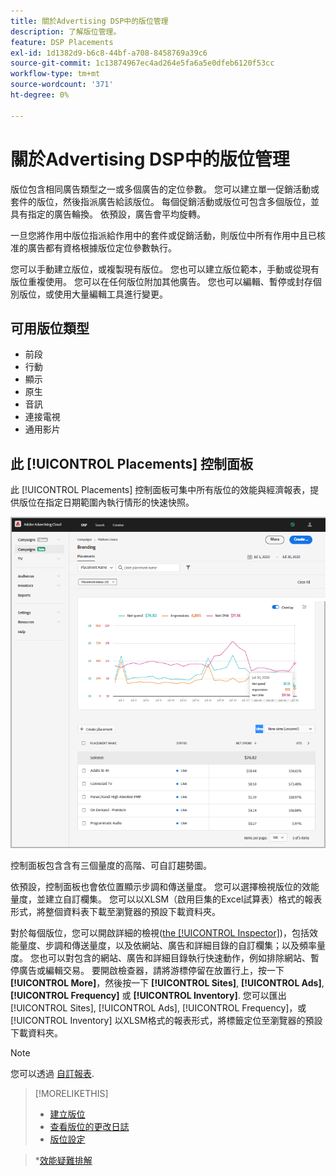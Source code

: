 ```yaml
---
title: 關於Advertising DSP中的版位管理
description: 了解版位管理。
feature: DSP Placements
exl-id: 1d1382d9-b6c8-44bf-a708-8458769a39c6
source-git-commit: 1c13874967ec4ad264e5fa6a5e0dfeb6120f53cc
workflow-type: tm+mt
source-wordcount: '371'
ht-degree: 0%

---
```


# 關於Advertising DSP中的版位管理

版位包含相同廣告類型之一或多個廣告的定位參數。 您可以建立單一促銷活動或套件的版位，然後指派廣告給該版位。 每個促銷活動或版位可包含多個版位，並具有指定的廣告輪換。 依預設，廣告會平均旋轉。

一旦您將作用中版位指派給作用中的套件或促銷活動，則版位中所有作用中且已核准的廣告都有資格根據版位定位參數執行。

您可以手動建立版位，或複製現有版位。 您也可以建立版位範本，手動或從現有版位重複使用。 您可以在任何版位附加其他廣告。 您也可以編輯、暫停或封存個別版位，或使用大量編輯工具進行變更。

## 可用版位類型

* 前段
* 行動
* 顯示
* 原生
* 音訊
* 連接電視
* 通用影片

## 此 [!UICONTROL Placements] 控制面板

此 [!UICONTROL Placements] 控制面板可集中所有版位的效能與經濟報表，提供版位在指定日期範圍內執行情形的快速快照。

![版位控制面板](/help/dsp/assets/placement-dashboard.png)

控制面板包含含有三個量度的高階、可自訂趨勢圖。

依預設，控制面板也會依位置顯示步調和傳送量度。 您可以選擇檢視版位的效能量度，並建立自訂欄集。 您可以以XLSM（啟用巨集的Excel試算表）格式的報表形式，將整個資料表下載至瀏覽器的預設下載資料夾。

對於每個版位，您可以開啟詳細的檢視([the [!UICONTROL Inspector]](/help/dsp/campaign-management/reports/campaign-reports-about.md))，包括效能量度、步調和傳送量度，以及依網站、廣告和詳細目錄的自訂欄集；以及頻率量度。 您也可以對包含的網站、廣告和詳細目錄執行快速動作，例如排除網站、暫停廣告或編輯交易。 要開啟檢查器，請將游標停留在放置行上，按一下 **[!UICONTROL More]**，然後按一下 **[!UICONTROL Sites]**, **[!UICONTROL Ads]**, **[!UICONTROL Frequency]** 或 **[!UICONTROL Inventory]**. 您可以匯出 [!UICONTROL Sites], [!UICONTROL Ads], [!UICONTROL Frequency]，或 [!UICONTROL Inventory]  以XLSM格式的報表形式，將標籤定位至瀏覽器的預設下載資料夾。

>[!NOTE]
>
>您可以透過 [自訂報表](/help/dsp/reports/report-about.md).

>[!MORELIKETHIS]
>
>* [建立版位](placement-create.md)
>* [查看版位的更改日誌](placement-change-log.md)
>* [版位設定](placement-settings.md)

   >*[效能疑難排解](/help/dsp/optimization/troubleshooting-performance.md)

